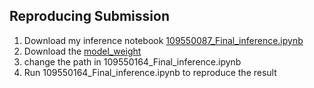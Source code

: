 ## Reproducing Submission


1. Download my inference notebook [109550087_Final_inference.ipynb](https://github.com/ycshan0415/2022_NYCU_ML/blob/main/109550087_Final_inference.ipynb)
2. Download the [model_weight](https://drive.google.com/drive/u/1/folders/1tNaH07r4W4aWiUlMGJKJtdHkmgO_jdiS)
3. change the path in 109550164_Final_inference.ipynb
4. Run 109550164_Final_inference.ipynb to reproduce the result